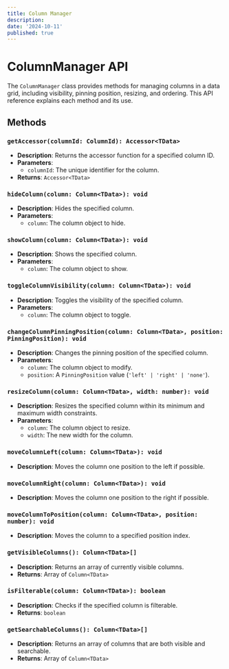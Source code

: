 ```yaml
---
title: Column Manager
description: 
date: '2024-10-11'
published: true
---
```


# ColumnManager API

The `ColumnManager` class provides methods for managing columns in a data grid, including visibility, pinning position, resizing, and ordering. This API reference explains each method and its use.

## Methods

### `getAccessor(columnId: ColumnId): Accessor<TData>`

- **Description**: Returns the accessor function for a specified column ID.
- **Parameters**:
  - `columnId`: The unique identifier for the column.
- **Returns**: `Accessor<TData>`

### `hideColumn(column: Column<TData>): void`

- **Description**: Hides the specified column.
- **Parameters**:
  - `column`: The column object to hide.

### `showColumn(column: Column<TData>): void`

- **Description**: Shows the specified column.
- **Parameters**:
  - `column`: The column object to show.

### `toggleColumnVisibility(column: Column<TData>): void`

- **Description**: Toggles the visibility of the specified column.
- **Parameters**:
  - `column`: The column object to toggle.

### `changeColumnPinningPosition(column: Column<TData>, position: PinningPosition): void`

- **Description**: Changes the pinning position of the specified column.
- **Parameters**:
  - `column`: The column object to modify.
  - `position`: A `PinningPosition` value (`'left' | 'right' | 'none'`).

### `resizeColumn(column: Column<TData>, width: number): void`

- **Description**: Resizes the specified column within its minimum and maximum width constraints.
- **Parameters**:
  - `column`: The column object to resize.
  - `width`: The new width for the column.

### `moveColumnLeft(column: Column<TData>): void`

- **Description**: Moves the column one position to the left if possible.

### `moveColumnRight(column: Column<TData>): void`

- **Description**: Moves the column one position to the right if possible.

### `moveColumnToPosition(column: Column<TData>, position: number): void`

- **Description**: Moves the column to a specified position index.

### `getVisibleColumns(): Column<TData>[]`

- **Description**: Returns an array of currently visible columns.
- **Returns**: Array of `Column<TData>`

### `isFilterable(column: Column<TData>): boolean`

- **Description**: Checks if the specified column is filterable.
- **Returns**: `boolean`

### `getSearchableColumns(): Column<TData>[]`

- **Description**: Returns an array of columns that are both visible and searchable.
- **Returns**: Array of `Column<TData>`
